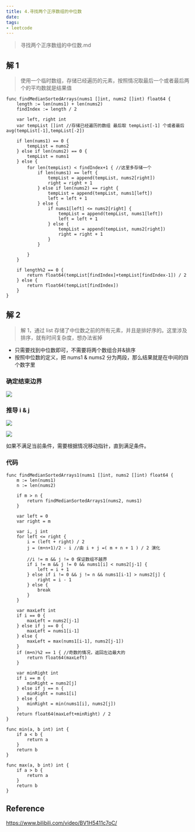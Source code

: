 ```yaml
---
title: 4.寻找两个正序数组的中位数
date: 
tags:
- leetcode 
---
```


> 寻找两个正序数组的中位数.md

## 解 1

> 使用一个临时数组，存储已经遍历的元素，按照情况取最后一个或者最后两个的平均数就是结果值

<!--more-->
```shell
func findMedianSortedArrays(nums1 []int, nums2 []int) float64 {
	length := len(nums1) + len(nums2)
	findIndex := length / 2

	var left, right int
	var tempList []int //存储已经遍历的数组 最后取 tempList[-1] 个或者最后 avg(tempList[-1],tempList[-2])

	if len(nums1) == 0 {
		tempList = nums2
	} else if len(nums2) == 0 {
		tempList = nums1
	} else {
		for len(tempList) < findIndex+1 { //这里多存储一个
			if len(nums1) == left {
				tempList = append(tempList, nums2[right])
				right = right + 1
			} else if len(nums2) == right {
				tempList = append(tempList, nums1[left])
				left = left + 1
			} else {
				if nums1[left] <= nums2[right] {
					tempList = append(tempList, nums1[left])
					left = left + 1
				} else {
					tempList = append(tempList, nums2[right])
					right = right + 1
				}
			}

		}
	}

	if length%2 == 0 {
		return float64(tempList[findIndex]+tempList[findIndex-1]) / 2
	} else {
		return float64(tempList[findIndex])
	}
}
```

## 解 2

> 解 1，通过 list 存储了中位数之前的所有元素，并且是排好序的。这里涉及排序，就有时间复杂度，想办法省掉

- 只需要找到中位数即可，不需要将两个数组合并&排序
- 按照中位数的定义，把 nums1 & nums2 分为两段，那么结果就是在中间的四个数字里

### 确定结束边界

![](../images/WX20230909-191923@2x.png)

### 推导 i & j

![](../images/WX20230909-162243%402x.png)

![](../images/WX20230909-175454%402x.png)

如果不满足当前条件，需要根据情况移动指针，直到满足条件。

### 代码

```shell
func findMedianSortedArrays1(nums1 []int, nums2 []int) float64 {
	m := len(nums1)
	n := len(nums2)

	if m > n {
		return findMedianSortedArrays1(nums2, nums1)
	}

	var left = 0
	var right = m

	var i, j int
	for left <= right {
		i = (left + right) / 2
		j = (m+n+1)/2 - i //由 i + j =( m + n + 1 ) / 2 演化

		//i != m && j != 0 保证数组不越界
		if i != m && j != 0 && nums1[i] < nums2[j-1] {
			left = i + 1
		} else if i != 0 && j != n && nums1[i-1] > nums2[j] {
			right = i - 1
		} else {
			break
		}
	}

	var maxLeft int
	if i == 0 {
		maxLeft = nums2[j-1]
	} else if j == 0 {
		maxLeft = nums1[i-1]
	} else {
		maxLeft = max(nums1[i-1], nums2[j-1])
	}
	if (m+n)%2 == 1 { //奇数的情况，返回左边最大的
		return float64(maxLeft)
	}

	var minRight int
	if i == m {
		minRight = nums2[j]
	} else if j == n {
		minRight = nums1[i]
	} else {
		minRight = min(nums1[i], nums2[j])
	}
	return float64(maxLeft+minRight) / 2
}

func min(a, b int) int {
	if a < b {
		return a
	}
	return b
}

func max(a, b int) int {
	if a > b {
		return a
	}
	return b
}
```

## Reference

https://www.bilibili.com/video/BV1H5411c7oC/